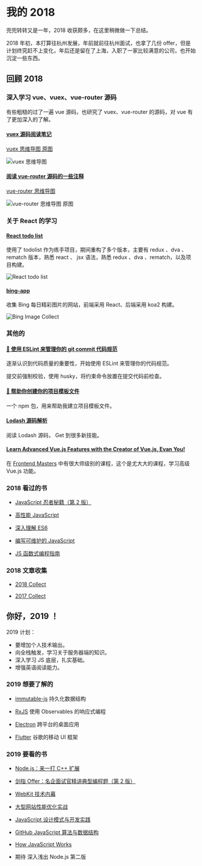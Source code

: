 # 我的 2018

兜兜转转又是一年，2018 收获颇多，在这里稍微做一下总结。

2018 年初，本打算往杭州发展，年前就前往杭州面试，也拿了几份 offer，但是计划终究赶不上变化，年后还是留在了上海，入职了一家比较满意的公司，也开始沉淀一些东西。

## 回顾 2018

### 深入学习 vue、vuex、vue-router 源码

有些粗糙的过了一遍 vue 源码，也研究了 vuex、vue-router 的源码，对 vue 有了更加深入的了解。

#### [vuex 源码阅读笔记](https://github.com/zhanghao-zhoushan/record/blob/master/vue/vuex.md)

[vuex 思维导图 原图](https://sailor-1256168624.cos.ap-chengdu.myqcloud.com/blog/vuex.png)

![vuex 思维导图](https://sailor-1256168624.cos.ap-chengdu.myqcloud.com/blog/vuex-mini.png)

#### [阅读 vue-router 源码的一些注释](https://github.com/zhanghao-zhoushan/vue-router/tree/dev/src)

[vue-router 思维导图](https://sailor-1256168624.cos.ap-chengdu.myqcloud.com/blog/vue-router.png)

![vue-router 思维导图 原图](https://sailor-1256168624.cos.ap-chengdu.myqcloud.com/blog/vue-router-mini.png)

### 关于 React 的学习

#### [React todo list](https://github.com/zhanghao-zhoushan/react-todolist)

使用了 todolist 作为练手项目，期间重构了多个版本，主要有 redux 、dva 、rematch 版本，熟悉 react 、 jsx 语法，熟悉 redux 、dva 、rematch，以及项目构建。

![React todo list](https://sailor-1256168624.cos.ap-chengdu.myqcloud.com/todolist.jpg)

#### [bing-app](https://zhanghao-zhoushan.cn/bing-app/#/)

收集 Bing 每日精彩图片的网站，前端采用 React、后端采用 koa2 构建。

![Bing Image Collect](https://sailor-1256168624.cos.ap-chengdu.myqcloud.com/bing.jpg)

### 其他的

#### [📏 使用 ESLint 来管理你的 git commit 代码规范](https://github.com/zhanghao-zhoushan/use-eslint-in-git-hooks)

逐渐认识到代码质量的重要性，开始使用 ESLint 来管理你的代码规范。

提交前强制校验，使用 husky，将约束命令放置在提交代码前检查。

#### [📜 帮助你创建你的项目模板文件](https://github.com/zhanghao-zhoushan/create-project-template)

一个 npm 包，用来帮助我建立项目模板文件。

#### [Lodash 源码解析](https://github.com/zhanghao-zhoushan/record/issues/15)

阅读 Lodash 源码， Get 到很多新技能。

#### [Learn Advanced Vue.js Features with the Creator of Vue.js, Evan You!](https://frontendmasters.com/courses/advanced-vue/)

在 [Frontend Masters](https://frontendmasters.com/) 中有很大师级别的课程，这个是尤大大的课程，学习高级 Vue.js 功能。

### 2018 看过的书

- [JavaScript 忍者秘籍（第 2 版）](https://book.douban.com/subject/30143702/)

- [高性能 JavaScript](https://book.douban.com/subject/5362856/)

- [深入理解 ES6](https://book.douban.com/subject/27072230/)

- [编写可维护的 JavaScript](https://book.douban.com/subject/21792530)

- [JS 函数式编程指南](https://legacy.gitbook.com/book/llh911001/mostly-adequate-guide-chinese/details)

### 2018 文章收集

- [2018 Collect](https://github.com/zhanghao-zhoushan/record/blob/master/sailor/2018.md)

- [2017 Collect](https://github.com/zhanghao-zhoushan/record/blob/master/sailor/2017.md)

## 你好，2019 ！

2019 计划：

- 要增加个人技术输出。
- 向全栈触发，学习关于服务器端的知识。
- 深入学习 JS 底层，扎实基础。
- 增强英语阅读能力。

### 2019 想要了解的

- [immutable-js](https://github.com/facebook/immutable-js/) 持久化数据结构

- [RxJS](https://github.com/ReactiveX/rxjs/) 使用 Observables 的响应式编程

- [Electron](https://electronjs.org/) 跨平台的桌面应用

- [Flutter](https://flutterchina.club/) 谷歌的移动 UI 框架

### 2019 要看的书

- [Node.js：来一打 C++ 扩展](https://book.douban.com/subject/30247892/)

- [剑指 Offer：名企面试官精讲典型编程题（第 2 版）](https://book.douban.com/subject/27008702/)

- [WebKit 技术内幕](https://book.douban.com/subject/25910556/)

- [大型网站性能优化实战](https://book.douban.com/subject/30437260/)

- [JavaScript 设计模式与开发实践](https://book.douban.com/subject/26382780/)

- [GitHub JavaScript 算法与数据结构](https://github.com/trekhleb/javascript-algorithms/blob/master/README.zh-CN.md)

- [How JavaScript Works](https://www.amazon.com/How-JavaScript-Works-Douglas-Crockford/dp/1949815013)

- 期待 深入浅出 Node.js 第二版
